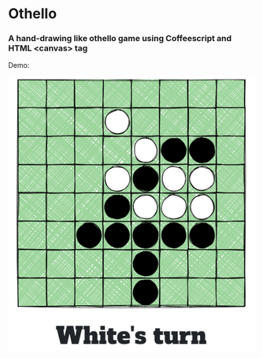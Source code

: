 # Othello

### A hand-drawing like othello game using Coffeescript and HTML \<canvas> tag

Demo:

![Demo](https://github.com/SnowballSH/othello/blob/master/demo.png)
